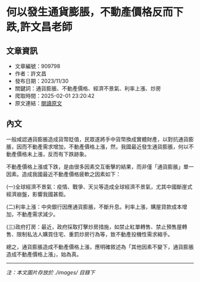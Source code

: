 # 何以發生通貨膨脹，不動產價格反而下跌,許文昌老師

## 文章資訊
- 文章編號：909798
- 作者：許文昌
- 發布日期：2023/11/30
- 關鍵詞：通貨膨脹、不動產價格、經濟不景氣、利率上漲、炒房
- 爬取時間：2025-02-01 23:20:42
- 原文連結：[閱讀原文](https://real-estate.get.com.tw/Columns/detail.aspx?no=909798)

## 內文


一般咸認通貨膨脹造成貨幣貶值，民眾遂將手中貨幣換成實體財產，以對抗通貨膨脹，因而不動產需求增加，不動產價格上漲，然，我國最近發生通貨膨脹，何以不動產價格未上漲，反而有下跌跡象。


不動產價格上漲或下跌，是由很多因素交互衝擊的結果，而非僅「通貨膨脹」單一因素。造成我國最近不動產價格疲軟之因素如下：


(一)全球經濟不景氣：疫情、戰爭、天災等造成全球經濟不景氣，尤其中國斷崖式經濟崩盤，影響我國甚鉅。


(二)利率上漲：中央銀行因應通貨膨脹，不斷升息。利率上漲，購屋貸款成本增加，不動產需求減少。


(三)政府打房：最近，政府採取打擊炒房措施，如禁止紅單轉售、禁止預售屋轉售、限制私法人購買住宅、重罰炒房行為等，致不動產投機性需求縮手。


總之，通貨膨脹造成不動產價格上漲，應明確敘述為「其他因素不變下，通貨膨脹造成不動產價格上漲」，始為真。

---
*注：本文圖片存放於 ./images/ 目錄下*
